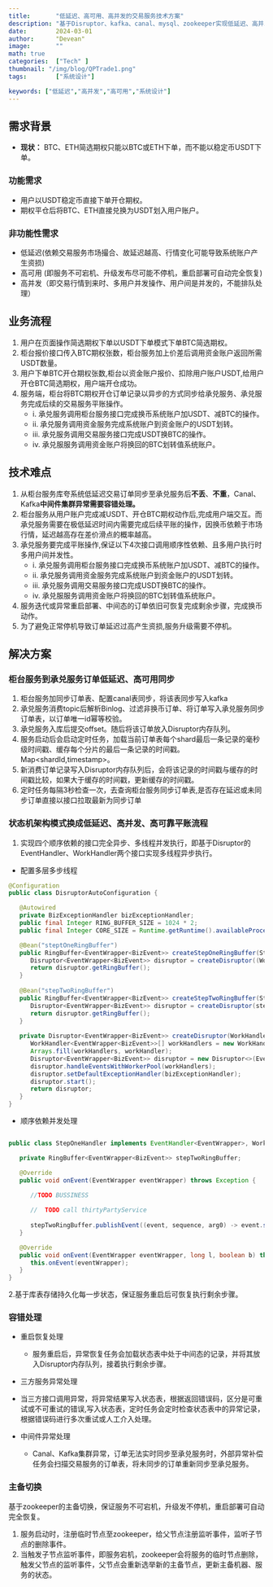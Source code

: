 ```yaml
---
title:       "低延迟、高可用、高并发的交易服务技术方案"
description: "基于Disruptor、kafka、canal、mysql、zookeeper实现低延迟、高并发写、高可用的、交易服务状态机架构模式系统"
date:        2024-03-01
author:      "Devean"
image:       ""
math: true
categories:  ["Tech" ]
thumbnail: "/img/blog/QPTrade1.png"
tags:        ["系统设计"]

keywords: ["低延迟","高并发","高可用","系统设计"]
---
```



## 需求背景
+ **现状：** BTC、ETH简选期权只能以BTC或ETH下单，而不能以稳定币USDT下单。

### 功能需求
+ 用户以USDT稳定币直接下单开仓期权。
+ 期权平仓后将BTC、ETH直接兑换为USDT划入用户账户。
### 非功能性需求
 + 低延迟(依赖交易服务市场撮合、故延迟越高、行情变化可能导致系统账户产生资损)
 + 高可用 (即服务不可宕机、升级发布尽可能不停机，重启部署可自动完全恢复)
 + 高并发（即交易行情到来时、多用户并发操作、用户间是并发的，不能排队处理）

## 业务流程
1. 用户在页面操作简选期权下单以USDT下单模式下单BTC简选期权。
2. 柜台报价接口传入BTC期权张数，柜台服务加上价差后调用资金账户返回所需USDT数量。
3. 用户下单BTC开仓期权张数,柜台以资金账户报价、扣除用户账户USDT,给用户开仓BTC简选期权，用户端开仓成功。
4. 服务端，柜台将BTC期权开仓订单记录以异步的方式同步给承兑服务、承兑服务完成后续的交易服务平账操作。
   + i. 承兑服务调用柜台服务接口完成换币系统账户加USDT、减BTC的操作。
   + ii. 承兑服务调用资金服务完成系统账户到资金账户的USDT划转。
   + iii. 承兑服务调用交易服务接口完成USDT换BTC的操作。
   + iv. 承兑服服务调用资金账户将换回的BTC划转值系统账户。
## 技术难点

1. 从柜台服务库夸系统低延迟交易订单同步至承兑服务后**不丢**、**不重**，Canal、Kafka**中间件集群异常需要容错处理。**
2. 柜台服务从用户账户完成减USDT、开仓BTC期权动作后,完成用户端交互。而承兑服务需要在极低延迟时间内需要完成后续平账的操作，因换币依赖于市场行情，延迟越高存在差价滑点的概率越高。
3. 承兑服务要完成平账操作,保证以下4次接口调用顺序性依赖、且多用户执行时多用户间并发性。
    + i. 承兑服务调用柜台服务接口完成换币系统账户加USDT、减BTC的操作。
    + ii. 承兑服务调用资金服务完成系统账户到资金账户的USDT划转。
    + iii. 承兑服务调用交易服务接口完成USDT换BTC的操作。
    + iv. 承兑服服务调用资金账户将换回的BTC划转值系统账户。
4. 服务迭代或异常重启部署、中间态的订单依旧可恢复完成剩余步骤，完成换币动作。
5. 为了避免正常停机导致订单延迟过高产生资损,服务升级需要不停机。

## 解决方案

### 柜台服务到承兑服务订单低延迟、高可用同步
1.  柜台服务加同步订单表、配置canal表同步，将该表同步写入kafka 
2.  承兑服务消费topic后解析Binlog、过滤非换币订单、将订单写入承兑服务同步订单表，以订单唯一id幂等校验。
3.  承兑服务入库后提交offset。随后将该订单放入Disruptor内存队列。
4.  服务启动后会启动定时任务，加载当前订单表每个shard最后一条记录的毫秒级时间戳、缓存每个分片的最后一条记录的时间戳。Map<shardId,timestamp>。
5.  新消费订单记录写入Disruptor内存队列后，会将该记录的时间戳与缓存的时间戳比较，如果大于缓存的时间戳，更新缓存的时间戳。
6.  定时任务每隔3秒检查一次，去查询柜台服务同步订单表,是否存在延迟或未同步订单直接以接口拉取最新为同步订单

### 状态机架构模式换成低延迟、高并发、高可靠平账流程


1. 实现四个顺序依赖的接口完全异步、多线程并发执行，即基于Disruptor的EventHandler、WorkHandler两个接口实现多线程异步执行。
+ 配置多层多步线程
```java
@Configuration
public class DisruptorAutoConfiguration {

   @Autowired
   private BizExceptionHandler bizExceptionHandler;
   public final Integer RING_BUFFER_SIZE = 1024 * 2;
   public final Integer CORE_SIZE = Runtime.getRuntime().availableProcessors();

   @Bean("steptOneRingBuffer")
   public RingBuffer<EventWrapper<BizEvent>> createStepOneRingBuffer(StepOneHandler stepOneHandler) {
      Disruptor<EventWrapper<BizEvent>> disruptor = createDisruptor((WorkHandler<EventWrapper<BizEvent>>) stepOneHandler, "stepOneHandler");
      return disruptor.getRingBuffer();
   }
   
   @Bean("stepTwoRingBuffer")
   public RingBuffer<EventWrapper<BizEvent>> createStepTwoRingBuffer(StepTwoHandler stepTwoHandler) {
      Disruptor<EventWrapper<BizEvent>> disruptor = createDisruptor(stepTwoHandler, "stepTwoHandler");
      return disruptor.getRingBuffer();
   }
   
   private Disruptor<EventWrapper<BizEvent>> createDisruptor(WorkHandler<EventWrapper<BizEvent>> workHandler, String workPrefix) {
      WorkHandler<EventWrapper<BizEvent>>[] workHandlers = new WorkHandler[CORE_SIZE];
      Arrays.fill(workHandlers, workHandler);
      Disruptor<EventWrapper<BizEvent>> disruptor = new Disruptor<>(EventWrapper::new, RING_BUFFER_SIZE, new DefaultThreadFactory(workPrefix), ProducerType.MULTI, new BlockingWaitStrategy());
      disruptor.handleEventsWithWorkerPool(workHandlers);
      disruptor.setDefaultExceptionHandler(bizExceptionHandler);
      disruptor.start();
      return disruptor;
   }
}

```
+ 顺序依赖并发处理
```java

public class StepOneHandler implements EventHandler<EventWrapper>, WorkHandler<EventWrapper> {

   private RingBuffer<EventWrapper<BizEvent>> stepTwoRingBuffer;

   @Override
   public void onEvent(EventWrapper eventWrapper) throws Exception {

      //TODO BUSSINESS
       
      //  TODO call thirtyPartyService
      
      stepTwoRingBuffer.publishEvent((event, sequence, arg0) -> event.setEvent(arg0), eventWrapper.getEvent());
   }

   @Override
   public void onEvent(EventWrapper eventWrapper, long l, boolean b) throws Exception {
      this.onEvent(eventWrapper);
   }
}
```

2.基于库表存储持久化每一步状态，保证服务重启后可恢复执行剩余步骤。



### 容错处理

+ 重启恢复处理
   
  + 服务重启后，异常恢复任务会加载状态表中处于中间态的记录，并将其放入Disruptor内存队列，接着执行剩余步骤。

+  三方服务异常处理

  + 当三方接口调用异常，将异常结果写入状态表，根据返回错误码，区分是可重试或不可重试的错误,写入状态表，定时任务会定时检查状态表中的异常记录，根据错误码进行多次重试或人工介入处理。

+ 中间件异常处理
   + Canal、Kafka集群异常，订单无法实时同步至承兑服务时，外部异常补偿任务会扫描交易服务的订单表，将未同步的订单重新同步至承兑服务。


### 主备切换

   基于zookeeper的主备切换，保证服务不可宕机，升级发不停机，重启部署可自动完全恢复。
1. 服务启动时，注册临时节点至zookeeper，给父节点注册监听事件，监听子节点的删除事件。
2. 当触发子节点监听事件，即服务宕机，zookeeper会将服务的临时节点删除，触发父节点的监听事件，父节点会重新选举新的主备节点，更新主备机器、服务的状态。





